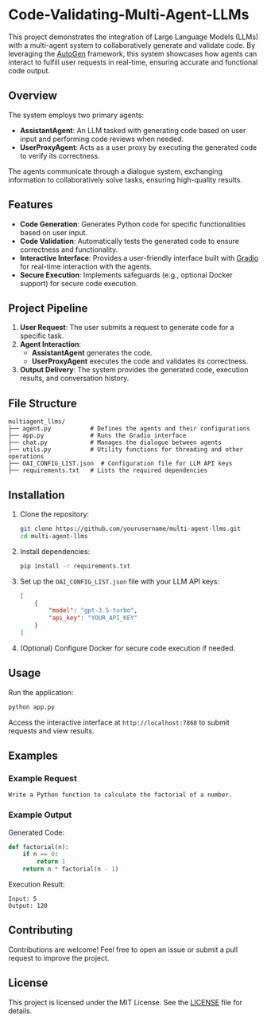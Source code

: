 # Code-Validating-Multi-Agent-LLMs

This project demonstrates the integration of Large Language Models (LLMs) with a multi-agent system to collaboratively generate and validate code. By leveraging the [AutoGen](https://github.com/microsoft/autogen) framework, this system showcases how agents can interact to fulfill user requests in real-time, ensuring accurate and functional code output.

## Overview
The system employs two primary agents:

- **AssistantAgent**: An LLM tasked with generating code based on user input and performing code reviews when needed.
- **UserProxyAgent**: Acts as a user proxy by executing the generated code to verify its correctness.

The agents communicate through a dialogue system, exchanging information to collaboratively solve tasks, ensuring high-quality results.

## Features
- **Code Generation**: Generates Python code for specific functionalities based on user input.
- **Code Validation**: Automatically tests the generated code to ensure correctness and functionality.
- **Interactive Interface**: Provides a user-friendly interface built with [Gradio](https://gradio.app/) for real-time interaction with the agents.
- **Secure Execution**: Implements safeguards (e.g., optional Docker support) for secure code execution.

## Project Pipeline
1. **User Request**: The user submits a request to generate code for a specific task.
2. **Agent Interaction**: 
   - **AssistantAgent** generates the code.
   - **UserProxyAgent** executes the code and validates its correctness.
3. **Output Delivery**: The system provides the generated code, execution results, and conversation history.

## File Structure
```
multiagent_llms/
├── agent.py           # Defines the agents and their configurations
├── app.py             # Runs the Gradio interface
├── chat.py            # Manages the dialogue between agents
├── utils.py           # Utility functions for threading and other operations
├── OAI_CONFIG_LIST.json  # Configuration file for LLM API keys
├── requirements.txt   # Lists the required dependencies
```

## Installation
1. Clone the repository:
   ```bash
   git clone https://github.com/yourusername/multi-agent-llms.git
   cd multi-agent-llms
   ```

2. Install dependencies:
   ```bash
   pip install -r requirements.txt
   ```

3. Set up the `OAI_CONFIG_LIST.json` file with your LLM API keys:
   ```json
   [
       {
           "model": "gpt-3.5-turbo",
           "api_key": "YOUR_API_KEY"
       }
   ]
   ```

4. (Optional) Configure Docker for secure code execution if needed.

## Usage
Run the application:
```bash
python app.py
```
Access the interactive interface at `http://localhost:7868` to submit requests and view results.

## Examples
### Example Request
```
Write a Python function to calculate the factorial of a number.
```
### Example Output
Generated Code:
```python
def factorial(n):
    if n == 0:
        return 1
    return n * factorial(n - 1)
```
Execution Result:
```
Input: 5
Output: 120
```

## Contributing
Contributions are welcome! Feel free to open an issue or submit a pull request to improve the project.

## License
This project is licensed under the MIT License. See the [LICENSE](LICENSE) file for details.
